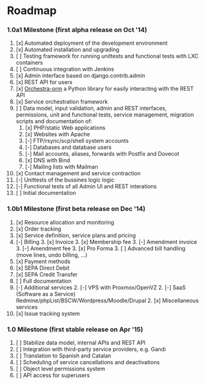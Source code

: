 # Roadmap


### 1.0a1 Milestone (first alpha release on Oct '14)

1. [x] Automated deployment of the development environment
2. [x] Automated installation and upgrading
2. [ ] Testing framework for running unittests and functional tests with LXC containers
2. [ ] Continuous integration with Jenkins
2. [x] Admin interface based on django.contrib.admin
3. [x] REST API for users
2. [x] [Orchestra-orm](https://github.com/glic3rinu/orchestra-orm) a Python library for easily interacting with the REST API
3. [x] Service orchestration framework
4. [ ] Data model, input validation, admin and REST interfaces, permissions, unit and functional tests, service management, migration scripts and documentation of:
    1. [x] PHP/static Web applications
    1. [x] Websites with Apache
    2. [-] FTP/rsync/scp/shell system accounts
    2. [-] Databases and database users
    1. [-] Mail accounts, aliases, forwards with Postfix and Dovecot
    1. [x] DNS with Bind
    1. [-] Mailing lists with Mailman
1. [x] Contact management and service contraction
1. [-] Unittests of the bussines logic logic
2. [-] Functional tests of all Admin UI and REST interations
1. [ ] Initial documentation


### 1.0b1 Milestone (first beta release on Dec '14)

1. [x] Resource allocation and monitoring
1. [x] Order tracking
2. [x] Service definition, service plans and pricing
3. [-] Billing
    3. [x] Invoice
    3. [x] Membership fee
    3. [-] Amendment invoice
    3. [-] Amendment fee
    3. [x] Pro Forma
    3. [ ] Advanced bill handling (move lines, undo billing, ...)
1. [x] Payment methods
  1. [x] SEPA Direct Debit
  2. [x] SEPA Credit Transfer
1. [ ] Full documentation
2. [-] Additional services
    2. [-] VPS with Proxmox/OpenVZ
    2. [-] SaaS (Software as a Service) Redmine/phpList/BSCW/Wordpress/Moodle/Drupal
    2. [x] Miscellaneous services
2. [x] Issue tracking system


### 1.0 Milestone (first stable release on Apr '15)

1. [ ] Stabilize data model, internal APIs and REST API
1. [ ] Integration with third-party service providers, e.g. Gandi
3. [ ] Translation to Spanish and Catalan
2. [ ] Scheduling of service cancellations and deactivations
1. [ ] Object level permissions system
2. [ ] API access for superusers
